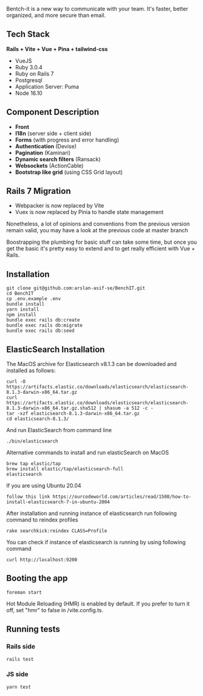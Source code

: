Bentch-it is a new way to communicate with your team. It's faster, better organized, and more secure than email.

## Tech Stack

**Rails + Vite + Vue + Pina + tailwind-css**

- VueJS
- Ruby 3.0.4
- Ruby on Rails 7
- Postgresql
- Application Server: Puma
- Node 16.10


## Component Description


- **Front**
- **I18n** (server side + client side)
- **Forms** (with progress and error handling)
- **Authentication** (Devise)
- **Pagination** (Kaminari)
- **Dynamic search filters** (Ransack)
- **Websockets** (ActionCable)
- **Bootstrap like grid** (using CSS Grid layout)

## Rails 7 Migration

- Webpacker is now replaced by Vite
- Vuex is now replaced by Pinia to handle state management

Nonetheless, a lot of opinions and conventions from the previous version remain valid, you may have a look at the previous code at master branch

Boostrapping the plumbing for basic stuff can take some time, but once you get the basic it's
pretty easy to extend and to get really efficient with Vue + Rails.

## Installation

```
git clone git@github.com:arslan-asif-se/BenchIT.git
cd BenchIT
cp .env.example .env
bundle install
yarn install
npm install
bundle exec rails db:create
bundle exec rails db:migrate
bundle exec rails db:seed
```
## ElasticSearch Installation


The MacOS archive for Elasticsearch v8.1.3 can be downloaded and installed as follows:
```
curl -O https://artifacts.elastic.co/downloads/elasticsearch/elasticsearch-8.1.3-darwin-x86_64.tar.gz
curl https://artifacts.elastic.co/downloads/elasticsearch/elasticsearch-8.1.3-darwin-x86_64.tar.gz.sha512 | shasum -a 512 -c -
tar -xzf elasticsearch-8.1.3-darwin-x86_64.tar.gz
cd elasticsearch-8.1.3/
```

And run ElasticSearch from command line
```
./bin/elasticsearch
```

Alternative commands to install and run elasticSearch on MacOS
```
brew tap elastic/tap
brew install elastic/tap/elasticsearch-full
elasticsearch
```

If you are using Ubuntu 20.04
```
follow this link https://ourcodeworld.com/articles/read/1508/how-to-install-elasticsearch-7-in-ubuntu-2004
```
After installation and running instance of elasticsearch run following command to reindex profiles
```
rake searchkick:reindex CLASS=Profile
```
You can check if instance of elasticsearch is running by using following command
```
curl http://localhost:9200
```
## Booting the app

```
foreman start
```

Hot Module Reloading (HMR) is enabled by default. If you prefer to turn it off, set "hmr" to false
in /vite.config.ts.
## Running tests

### Rails side

```
rails test
```

### JS side

```
yarn test
```


